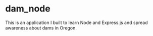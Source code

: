 # dam_node
This is an application I built to learn Node and Express.js and spread awareness about dams in Oregon.
